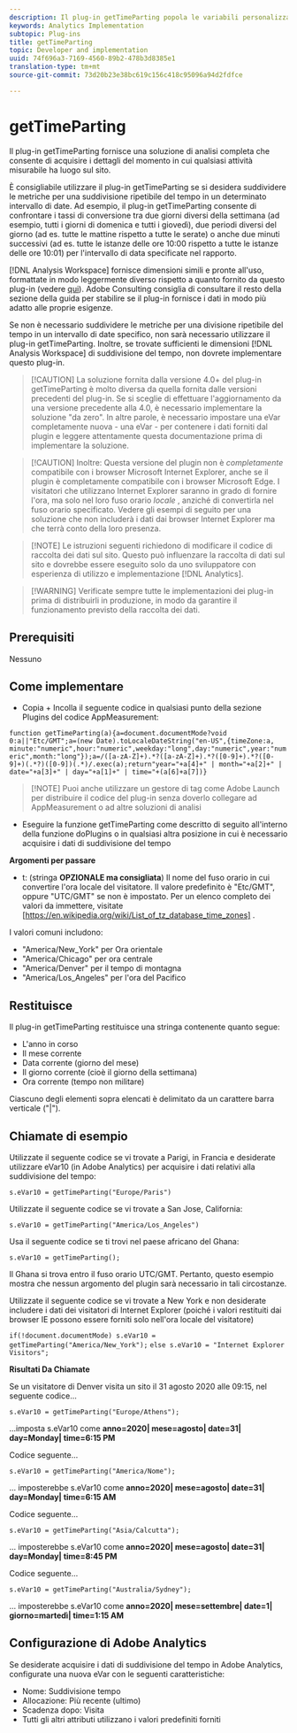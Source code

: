 ```yaml
---
description: Il plug-in getTimeParting popola le variabili personalizzate con i valori dell'ora del giorno, del giorno della settimana e del fine settimana e del giorno della settimana in variabili personalizzate. Analysis Workspace offre dimensioni pronte per la suddivisione del tempo. Il plug-in deve essere utilizzato se le dimensioni suddivise in base al tempo sono necessarie in altre soluzioni Analytics, al di fuori di Analysis Workspace.
keywords: Analytics Implementation
subtopic: Plug-ins
title: getTimeParting
topic: Developer and implementation
uuid: 74f696a3-7169-4560-89b2-478b3d8385e1
translation-type: tm+mt
source-git-commit: 73d20b23e38bc619c156c418c95096a94d2fdfce

---
```



# getTimeParting

Il plug-in getTimeParting fornisce una soluzione di analisi completa che consente di acquisire i dettagli del momento in cui qualsiasi attività misurabile ha luogo sul sito.

È consigliabile utilizzare il plug-in getTimeParting se si desidera suddividere le metriche per una suddivisione ripetibile del tempo in un determinato intervallo di date.  Ad esempio, il plug-in getTimeParting consente di confrontare i tassi di conversione tra due giorni diversi della settimana (ad esempio, tutti i giorni di domenica e tutti i giovedì), due periodi diversi del giorno (ad es. tutte le mattine rispetto a tutte le serate) o anche due minuti successivi (ad es. tutte le istanze delle ore 10:00 rispetto a tutte le istanze delle ore 10:01) per l&#39;intervallo di data specificate nel rapporto.

[!DNL Analysis Workspace] fornisce dimensioni simili e pronte all&#39;uso, formattate in modo leggermente diverso rispetto a quanto fornito da questo plug-in (vedere [qui](https://docs.adobe.com/content/help/en/analytics/analyze/analysis-workspace/components/dimensions/time-parting-dimensions.html)).  Adobe Consulting consiglia di consultare il resto della sezione della guida per stabilire se il plug-in fornisce i dati in modo più adatto alle proprie esigenze.

Se non è necessario suddividere le metriche per una divisione ripetibile del tempo in un intervallo di date specifico, non sarà necessario utilizzare il plug-in getTimeParting.  Inoltre, se trovate sufficienti le dimensioni [!DNL Analysis Workspace] di suddivisione del tempo, non dovrete implementare questo plug-in.

>[!CAUTION] La soluzione fornita dalla versione 4.0+ del plug-in getTimeParting è molto diversa da quella fornita dalle versioni precedenti del plug-in.  Se si sceglie di effettuare l&#39;aggiornamento da una versione precedente alla 4.0, è necessario implementare la soluzione &quot;da zero&quot;.  In altre parole, è necessario impostare una eVar completamente nuova - una eVar - per contenere i dati forniti dal plugin e leggere attentamente questa documentazione prima di implementare la soluzione.

>[!CAUTION] Inoltre: Questa versione del plugin non è *completamente* compatibile con i browser Microsoft Internet Explorer, anche se il plugin è completamente compatibile con i browser Microsoft Edge.   I visitatori che utilizzano Internet Explorer saranno in grado di fornire l&#39;ora, ma solo nel loro fuso orario *locale* , anziché di convertirla nel fuso orario specificato.  Vedere gli esempi di seguito per una soluzione che non includerà i dati dai browser Internet Explorer ma che terrà conto della loro presenza.

> [!NOTE] Le istruzioni seguenti richiedono di modificare il codice di raccolta dei dati sul sito. Questo può influenzare la raccolta di dati sul sito e dovrebbe essere eseguito solo da uno sviluppatore con esperienza di utilizzo e implementazione [!DNL Analytics].

> [!WARNING] Verificate sempre tutte le implementazioni dei plug-in prima di distribuirli in produzione, in modo da garantire il funzionamento previsto della raccolta dei dati.

## Prerequisiti

Nessuno

## Come implementare

* Copia + Incolla il seguente codice in qualsiasi punto della sezione Plugins del codice AppMeasurement:

```function getTimeParting(a){a=document.documentMode?void 0:a||"Etc/GMT";a=(new Date).toLocaleDateString("en-US",{timeZone:a, minute:"numeric",hour:"numeric",weekday:"long",day:"numeric",year:"numeric",month:"long"});a=/([a-zA-Z]+).*?([a-zA-Z]+).*?([0-9]+).*?([0-9]+)(.*?)([0-9])(.*)/.exec(a);return"year="+a[4]+" | month="+a[2]+" | date="+a[3]+" | day="+a[1]+" | time="+(a[6]+a[7])}```

> [!NOTE] Puoi anche utilizzare un gestore di tag come Adobe Launch per distribuire il codice del plug-in senza doverlo collegare ad AppMeasurement o ad altre soluzioni di analisi

* Eseguire la funzione getTimeParting come descritto di seguito all&#39;interno della funzione doPlugins o in qualsiasi altra posizione in cui è necessario acquisire i dati di suddivisione del tempo

**Argomenti per passare**

* t: (stringa **OPZIONALE ma consigliata**) Il nome del fuso orario in cui convertire l&#39;ora locale del visitatore.  Il valore predefinito è &quot;Etc/GMT&quot;, oppure &quot;UTC/GMT&quot; se non è impostato.  Per un elenco completo dei valori da immettere, visitate [https://en.wikipedia.org/wiki/List_of_tz_database_time_zones] .

I valori comuni includono:

* &quot;America/New_York&quot; per Ora orientale
* &quot;America/Chicago&quot; per ora centrale
* &quot;America/Denver&quot; per il tempo di montagna
* &quot;America/Los_Angeles&quot; per l&#39;ora del Pacifico

## Restituisce

Il plug-in getTimeParting restituisce una stringa contenente quanto segue:

* L&#39;anno in corso
* Il mese corrente
* Data corrente (giorno del mese)
* Il giorno corrente (cioè il giorno della settimana)
* Ora corrente (tempo non militare)

Ciascuno degli elementi sopra elencati è delimitato da un carattere barra verticale (&quot;|&quot;).

## Chiamate di esempio

Utilizzate il seguente codice se vi trovate a Parigi, in Francia e desiderate utilizzare eVar10 (in Adobe Analytics) per acquisire i dati relativi alla suddivisione del tempo:

```s.eVar10 = getTimeParting("Europe/Paris")```

Utilizzate il seguente codice se vi trovate a San Jose, California:

```s.eVar10 = getTimeParting("America/Los_Angeles")```

Usa il seguente codice se ti trovi nel paese africano del Ghana:

```s.eVar10 = getTimeParting();```

Il Ghana si trova entro il fuso orario UTC/GMT.  Pertanto, questo esempio mostra che nessun argomento del plugin sarà necessario in tali circostanze.

Utilizzate il seguente codice se vi trovate a New York e non desiderate includere i dati dei visitatori di Internet Explorer (poiché i valori restituiti dai browser IE possono essere forniti solo nell&#39;ora locale del visitatore)

```if(!document.documentMode) s.eVar10 = getTimeParting("America/New_York");```
```else s.eVar10 = "Internet Explorer Visitors";```

**Risultati Da Chiamate**

Se un visitatore di Denver visita un sito il 31 agosto 2020 alle 09:15, nel seguente codice...

```s.eVar10 = getTimeParting("Europe/Athens");```

...imposta s.eVar10 come **anno=2020| mese=agosto| date=31| day=Monday| time=6:15 PM**

Codice seguente...

```s.eVar10 = getTimeParting("America/Nome");```

... imposterebbe s.eVar10 come **anno=2020| mese=agosto| date=31| day=Monday| time=6:15 AM**

Codice seguente...

```s.eVar10 = getTimeParting("Asia/Calcutta");```

... imposterebbe s.eVar10 come **anno=2020| mese=agosto| date=31| day=Monday| time=8:45 PM**

Codice seguente...

```s.eVar10 = getTimeParting("Australia/Sydney");```

... imposterebbe s.eVar10 come **anno=2020| mese=settembre| date=1| giorno=martedì| time=1:15 AM**

## Configurazione di Adobe Analytics

Se desiderate acquisire i dati di suddivisione del tempo in Adobe Analytics, configurate una nuova eVar con le seguenti caratteristiche:

* Nome: Suddivisione tempo
* Allocazione: Più recente (ultimo)
* Scadenza dopo: Visita
* Tutti gli altri attributi utilizzano i valori predefiniti forniti
